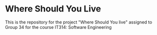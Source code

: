 # Where Should You Live
This is the repository for the project "Where Should You live" assigned to Group 34 for the course IT314: Software Engineering
